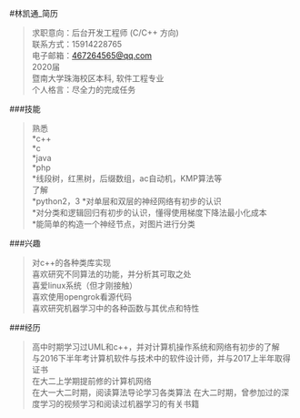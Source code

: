 #林凯通_简历
> 求职意向：后台开发工程师 (C/C++ 方向)            
> 联系方式：15914228765     
> 电子邮箱：467264565@qq.com     
> 2020届     
> 暨南大学珠海校区本科, 软件工程专业     
> 个人格言：尽全力的完成任务     


###技能
  > 熟悉     
   *c++     
   *c     
   *java     
   *php     
   *线段树，红黑树，后缀数组，ac自动机，KMP算法等     
  >了解     
   *python2，3
   *对单层和双层的神经网络有初步的认识    
   *对分类和逻辑回归有初步的认识，懂得使用梯度下降法最小化成本    
   *能简单的构造一个神经节点，对图片进行分类  

###兴趣
  >对c++的各种类库实现     
  >喜欢研究不同算法的功能，并分析其可取之处     
  >喜爱linux系统（但才刚接触）     
  >喜欢使用opengrok看源代码    
  >喜欢研究机器学习中的各种函数与其优点和特性

###经历
  >高中时期学习过UML和c++，并对计算机操作系统和网络有初步的了解     
  >与2016下半年考计算机软件与技术中的软件设计师，并与2017上半年取得证书     
  >在大二上学期提前修的计算机网络     
  >在大一大二时期，阅读算法导论学习各类算法 
  >在大二时期，曾参加过的深度学习的视频学习和阅读过机器学习的有关书籍

